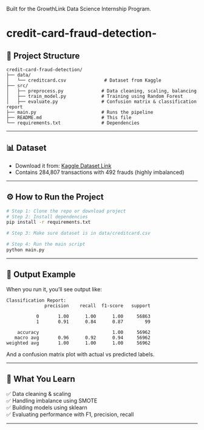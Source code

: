 Built for the GrowthLink Data Science Internship Program.
# credit-card-fraud-detection-
## 📁 Project Structure

```
credit-card-fraud-detection/
├── data/
│   └── creditcard.csv              # Dataset from Kaggle
├── src/
│   ├── preprocess.py              # Data cleaning, scaling, balancing
│   ├── train_model.py             # Training using Random Forest
│   ├── evaluate.py                # Confusion matrix & classification report
├── main.py                        # Runs the pipeline
├── README.md                      # This file
└── requirements.txt               # Dependencies
```

---

## 📊 Dataset

- Download it from: [Kaggle Dataset Link](https://www.kaggle.com/datasets/mlg-ulb/creditcardfraud)
- Contains 284,807 transactions with 492 frauds (highly imbalanced)

---

## ⚙️ How to Run the Project

```bash
# Step 1: Clone the repo or download project
# Step 2: Install dependencies
pip install -r requirements.txt

# Step 3: Make sure dataset is in data/creditcard.csv

# Step 4: Run the main script
python main.py
```

---

## 🧪 Output Example

When you run it, you’ll see output like:

```
Classification Report:
              precision    recall  f1-score   support

           0       1.00      1.00      1.00     56863
           1       0.91      0.84      0.87        99

    accuracy                           1.00     56962
   macro avg       0.96      0.92      0.94     56962
weighted avg       1.00      1.00      1.00     56962
```

And a confusion matrix plot with actual vs predicted labels.

---

## 📌 What You Learn

✅ Data cleaning & scaling  
✅ Handling imbalance using SMOTE  
✅ Building models using sklearn  
✅ Evaluating performance with F1, precision, recall

---



